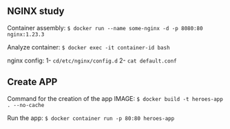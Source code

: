 ## NGINX study ##

Container assembly:
`$ docker run --name some-nginx -d -p 8080:80 nginx:1.23.3`

Analyze container:
`$ docker exec -it container-id bash`

nginx config:
    1- `cd/etc/nginx/config.d`
    2- `cat default.conf `


## Create APP ##

Command for the creation of the app IMAGE:
`$ docker build -t heroes-app . --no-cache`

Run the app:
`$ docker container run -p 80:80 heroes-app`

